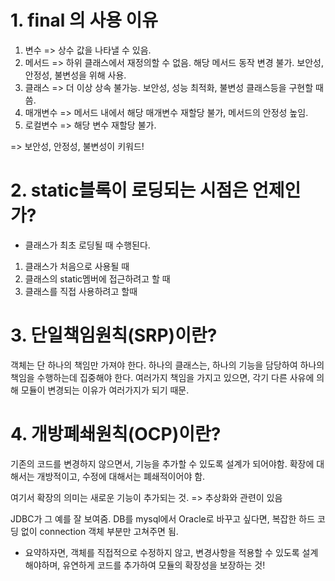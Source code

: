 # 1. final 의 사용 이유

1. 변수 => 상수 값을 나타낼 수 있음.
2. 메서드 => 하위 클래스에서 재정의할 수 없음. 해당 메서드 동작 변경 불가. 보안성, 안정성, 불변성을 위해 사용.
3. 클래스 => 더 이상 상속 불가능. 보안성, 성능 최적화, 불변성 클래스등을 구현할 때 씀.
4. 매개변수 => 메서드 내에서 해당 매개변수 재할당 불가, 메서드의 안정성 높임.
5. 로컬변수 => 해당 변수 재할당 불가.

=> 보안성, 안정성, 불변성이 키워드!

# 2. static블록이 로딩되는 시점은 언제인가?

- 클래스가 최초 로딩될 때 수행된다.

1. 클래스가 처음으로 사용될 때
2. 클래스의 static멤버에 접근하려고 할 때
3. 클래스를 직접 사용하려고 할때

# 3. 단일책임원칙(SRP)이란?

객체는 단 하나의 책임만 가져야 한다.
하나의 클래스는, 하나의 기능을 담당하여 하나의 책임을 수행하는데 집중해야 한다.
여러가지 책임을 가지고 있으면, 각기 다른 사유에 의해 모듈이 변경되는 이유가 여러가지가 되기 때문.

# 4. 개방폐쇄원칙(OCP)이란?

기존의 코드를 변경하지 않으면서, 기능을 추가할 수 있도록 설계가 되어야함.
확장에 대해서는 개방적이고, 수정에 대해서는 폐쇄적이어야 함.

여기서 확장의 의미는 새로운 기능이 추가되는 것.
=> 추상화와 관련이 있음

JDBC가 그 예를 잘 보여줌.
DB를 mysql에서 Oracle로 바꾸고 싶다면, 복잡한 하드 코딩 없이 connection 객체 부분만 고쳐주면 됨.

- 요약하자면, 객체를 직접적으로 수정하지 않고, 변경사항을 적용할 수 있도록 설계해야하며, 유연하게 코드를 추가하여 모듈의 확장성을 보장하는 것!
